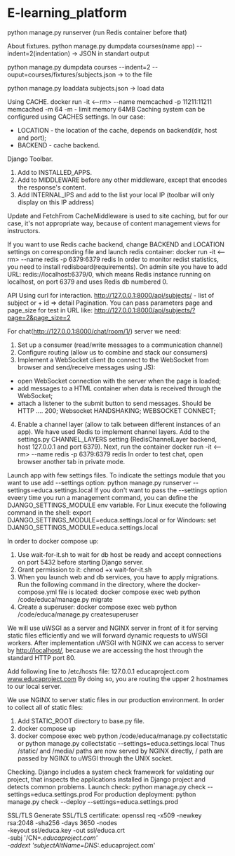 # E-learning_platform

python manage.py runserver (run Redis container before that)


About fixtures.
python manage.py dumpdata courses(name app) --indent=2(indentation) -> JSON in standart output

python manage.py dumpdata courses --indent=2 --ouput=courses/fixtures/subjects.json -> to the file

python manage.py loaddata subjects.json -> load data


Using CACHE.
docker run -it <--rm> --name memcached -p 11211:11211 memcached -m 64
-m - limit memory 64MB
Caching system can be configured using CACHES settings. In our case:
- LOCATION - the location of the cache, depends on backend(dir, host and port);
- BACKEND - cache backend.


Django Toolbar.
1. Add to INSTALLED_APPS.
2. Add to MIDDLEWARE before any other middleware, except that encodes
the response's content.
3. Add INTERNAL_IPS and add to the list your local IP (toolbar will 
only display on this IP address)

Update and FetchFrom CacheMiddleware is used to site caching, but
for our case, it's not appropriate way, because of content management
views for instructors.

If you want to use Redis cache backend, change BACKEND and LOCATION
settings on corresponding file and launch redis container:
    docker run -it <--rm> --name redis -p 6379:6379 redis
In order to monitor redist statistics, you need to install redisboard(requirements). 
On admin site you have to add URL: redis://localhost:6379/0, which
means Redis instance running on localhost, on port 6379 and uses
Redis db numbered 0.

API
Using curl for interaction.
http://127.0.0.1:8000/api/subjects/ - list of subject or + id => detail
Pagination. You can pass parameters page and page_size for test in URL like: <http://127.0.0.1:8000/api/subjects/?page=2&page_size=2>


For chat(<http://127.0.0.1:8000/chat/room/1/>) server we need:
1. Set up a consumer (read/write messages to a communication channel)
2. Configure routing (allow us to combine and stack our consumers)
3. Implement a WebSocket client (to connect to the WebSocket from browser 
and send/receive messages using JS):
- open WebSocket connection with the server when the page is loaded;
- add messages to a HTML container when data is received through the WebSocket;
- attach a listener to the submit button to send messages.
Should be HTTP .... 200;
    Websocket HANDSHAKING;
    WEBSOCKET CONNECT;
4. Enable a channel layer (allow to talk between different instances of an app). We have used Redis to implement channel layers.
Add to the settings.py CHANNEL_LAYERS setting (RedisChannelLayer backend,
host 127.0.0.1 and port 6379). Next, run the container
    docker run -it <--rm> --name redis -p 6379:6379 redis
In order to test chat, open browser another tab in private mode.



Launch app with few settings files.
To indicate the settings module that you want to use add --settings option:
    python manage.py runserver --settings=educa.settings.local
If you don't want to pass the --settings option eveery time you run 
a management command, you can define the DJANGO_SETTINGS_MODULE env
variable. For Linux execute the following command in the shell:
    export DJANGO_SETTINGS_MODULE=educa.settings.local
or for Windows:
    set DJANGO_SETTINGS_MODULE=educa.settings.local


In order to docker compose up:
1. Use wait-for-it.sh to wait for db host be ready and accept
connections on port 5432 before starting Django server.
2. Grant permission to it:
    chmod +x wait-for-it.sh
3. When you launch web and db services, you have to apply
migrations. Run the following command in the directory, where
the docker-compose.yml file is located:
    docker compose exec web python /code/educa/manage.py migrate
4. Create a superuser:
    docker compose exec web python /code/educa/manage.py createsuperuser


We will use uWSGI as a server and NGINX server in front of it
for serving static files efficiently and we will forward dynamic
requests to uWSGI workers. After implementation uWSGI with NGINX
we can access to server by <http://localhost/>, because we are
accessing the host through the standard HTTP port 80.

Add following line to /etc/hosts file:
    127.0.0.1	educaproject.com www.educaproject.com
By doing so, you are routing the upper 2 hostnames to our local
server.

We use NGINX to server static files in our production environment.
In order to collect all of static files:
1. Add STATIC_ROOT directory to base.py file.
2. docker compose up
3. docker compose exec web python /code/educa/manage.py collectstatic 
    or 
    python manage.py collectstatic --settings=educa.settings.local
Thus /static/ and /media/ paths are now served by NGINX directly,
/ path are passed by NGINX to uWSGI through the UNIX socket.


Checking.
Django includes a system check framework for valdating our project,
that inspects the applications installed in Django project and detects
common problems. Launch check:
    python manage.py check --settings=educa.settings.prod
For production deployment:
    python manage.py check --deploy --settings=educa.settings.prod


SSL/TLS
Generate SSL/TLS certificate:
    openssl req -x509 -newkey rsa:2048 -sha256 -days 3650 -nodes \
    -keyout ssl/educa.key -out ssl/educa.crt \
    -subj '/CN=*.educaproject.com' \
    -addext 'subjectAltName=DNS:*.educaproject.com'